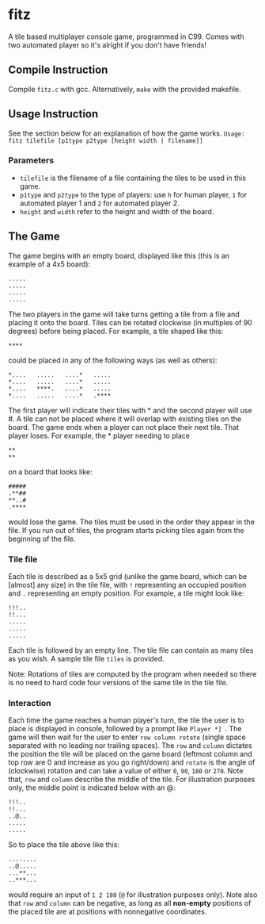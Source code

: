 # fitz
A tile based multiplayer console game, programmed in C99. Comes with two automated player so it's alright if you don't have friends!

## Compile Instruction
Compile `fitz.c` with gcc. Alternatively, `make` with the provided makefile. 

## Usage Instruction
See the section below for an explanation of how the game works. 
`Usage: fitz tilefile [p1type p2type [height width | filename]]`

### Parameters
- `tilefile` is the filename of a file containing the tiles to be used in this game.
- `p1type` and `p2type` to the type of players: use `h` for human player, `1` for automated player 1 and `2` for automated player 2. 
- `height` and `width` refer to the height and width of the board.

## The Game
The game begins with an empty board, displayed like this (this is an example of a 4x5 board):
```
.....
.....
.....
.....
```

The two players in the game will take turns getting a tile from a file and placing it onto the board. Tiles can be rotated clockwise (in multiples of 90 degrees) before being placed. For example, a tile shaped like this:
```
****
```
could be placed in any of the following ways (as well as others):
```
*....   .....   ....*   .....
*....   .....   ....*   .....
*....   ****.   ....*   .....
*....   .....   ....*   .****
```
The first player will indicate their tiles with * and the second player will use #. A tile can not be placed where it will overlap with existing tiles on the board. The game ends when a player can not place their next tile. That player loses. For example, the * player needing to place
```
**
**
```
on a board that looks like:
```
#####
.**##
**..#
.****
```
would lose the game. The tiles must be used in the order they appear in the file. If you run out of tiles, the program starts picking tiles again from the beginning of the file. 

### Tile file
Each tile is described as a 5x5 grid (unlike the game board, which can be [almost] any size) in the tile file, with `!` representing an occupied position and `.` representing an empty position. For example, a tile might look like:
```
!!!..
!!...
.....
.....
.....
```
Each tile is followed by an empty line. The tile file can contain as many tiles as you wish. A sample tile file `tiles` is provided. 

Note: Rotations of tiles are computed by the program when needed so there is no need to hard code four versions of the same tile in the tile file. 

### Interaction
Each time the game reaches a human player's turn, the tile the user is to place is displayed in console, followed by a prompt like `Player *] `. The game will then wait for the user to enter `row column rotate` (single space separated with no leading nor trailing spaces). The `row` and `column` dictates the position the tile will be placed on the game board (leftmost column and top row are 0 and increase as you go right/down) and `rotate` is the angle of (clockwise) rotation and can take a value of either `0`, `90`, `180` or `270`. Note that, `row` and `column` describe the middle of the tile. For illustration purposes only, the middle point is indicated below with an @:
```
!!!..
!!...
..@..
.....
.....
```
So to place the tile above like this:
```
........
..@.....
...**...
..***...
```
would require an input of `1 2 180` (`@` for illustration purposes only). Note also that `row` and `column` can be negative, as long as all **non-empty** positions of the placed tile are at positions with nonnegative coordinates. 
